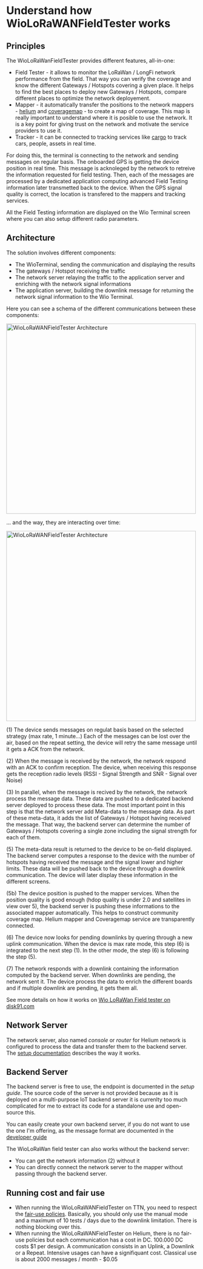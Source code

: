 # Understand how WioLoRaWANFieldTester works

## Principles

The WioLoRaWanFieldTester provides different features, all-in-one:
- Field Tester - it allows to monitor the LoRaWan / LongFi network performance from the field. That way you can verify the coverage and know the different Gateways / Hotspots covering a given place. It helps to find the best places to deploy new Gateways / Hotspots, compare different places to optimize the network deployement.
- Mapper - it automatically transfer the positions to the network mappers - [helium](https://mappers.helium.com) and [coveragemap](https://coveragemap.net/) - to create a map of coverage. This map is really important to understand where it is posible to use the network. It is a key point for giving trust on the network and motivate the service providers to use it.
- Tracker - it can be connected to tracking services like [cargo](https://cargo.helium.com) to track cars, people, assets in real time.

For doing this, the terminal is connecting to the network and sending messages on regular basis. The onboarded GPS is getting the device position in real time. This message is acknoleged by the network to retreive the information requested for field testing.
Then, each of the messages are processed by a dedicated application computing advanced Field Testing information later transmetted back to the device.
When the GPS signal quality is correct, the location is transfered to the mappers and tracking services.

All the Field Testing information are displayed on the Wio Terminal screen where you can also setup different radio parameters.

## Architecture
The solution involves different components:

- The WioTerminal, sending the communication and displaying the results
- The gateways / Hotspot receiving the traffic
- The network server relaying the traffic to the application server and enriching with the network signal informations
- The application server, building the downlink message for returning the network signal information to the Wio Terminal.

Here you can see a schema of the different communications between these components:

<img src="../img/WioLoRaWAN-Architecture-1.png" alt="WioLoRaWANFieldTester Architecture" width="500"/>

... and the way, they are interacting over time:

<img src="../img/WioLoRaWAN-Architecture-2.png" alt="WioLoRaWANFieldTester Architecture" width="500"/>

(1) The device sends messages on regulat basis based on the selected strategy (max rate, 1 minute...)
	Each of the messages can be lost over the air, based on the repeat setting, the device will retry the same message until it gets a ACK from the network.

(2) When the message is received by the network, the network respond with an ACK to confirm reception. 
	The device, when receiving this response gets the reception radio levels (RSSI - Signal Strength and SNR - Signal over Noise)

(3) In parallel, when the message is recived by the network, the network process the message data.
	These data are pushed to a dedicated backend server deployed to process these data. The most important point in this step is that the network server add Meta-data to the message data. As part of these meta-data, it adds the list of Gateways / Hotspot having received the message. That way, the backend server can determine the number of Gateways / Hotspots covering a single zone including the signal strength for each of them.

(5) The meta-data result is returned to the device to be on-field displayed.
	The backend server computes a response to the device with the number of hotspots having received the message and the signal lower and higher limits. These data will be pushed back to the device through a downlink communication. The device will later display these information in the different screens.

(5b) The device position is pushed to the mapper services.
	When the position quality is good enough (hdop quality is under 2.0 and satellites in view over 5), the backend server is pushing these informations to the associated mapper automatically. This helps to construct community coverage map. Helium mapper and Coveragemap service are transparently connected.

(6) The device now looks for pending downlinks by quering through a new uplink communication. 
	When the device is max rate mode, this step (6) is integrated to the next step (1). In the other mode, the step (6) is following the step (5).

(7) The network responds with a downlink containing the information computed by the backend server.
	When downlinks are pending, the network sent it. The device process the data to enrich the different boards and if multiple downlink are pending, it gets them all.

See more details on how it works on [Wio LoRaWan Field tester on disk91.com](https://www.disk91.com/?p=5187) 

## Network Server

The network server, also named *console* or *router* for Helium network is configured to process the data and transfer them to the backend server. The [setup documentation](SETUP.md) describes the way it works.

## Backend Server

The backend server is free to use, the endpoint is documented in the *setup guide*. The source code of the server is not provided because as it is deployed on a multi-purpose IoT backend server it is currenlty too much complicated for me to extract its code for a standalone use and open-source this.

You can easily create your own backend server, if you do not want to use the one I'm offering, as the message format are documented in the [developer guide](DEVELOPMENT.md)

The WioLoRaWan field tester can also works without the backend server:
- You can get the network information (2) without it
- You can directly connect the network server to the mapper without passing through the backend server.

## Running cost and fair use

- When running the WioLoRaWANFieldTester on TTN, you need to respect the [fair-use policies](https://www.thethingsnetwork.org/docs/lorawan/duty-cycle/). Basically, you should only use the manual mode and a maximum of 10 tests / days due to the downlink limitation. There is nothing blocking over this.
- When running the WioLoRaWANFieldTester on Helium, there is no fair-use policies but each communication has a cost in DC. 100.000 DC costs $1 per design. A communication consists in an Uplink, a Downlink or a Repeat. Intensive usages can have a signifiquant cost. Classical use is about 2000 messages / month - $0.05



